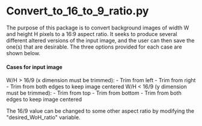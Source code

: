 
# Convert_to_16_to_9_ratio.py


The purpose of this package is to convert background images of width W and height H pixels to a 16:9 aspect ratio. It seeks to produce several different altered versions of the input image, and the user can then save the one(s) that are desirable.  The three options provided for each case are shown below.

#### Cases for input image
W/H > 16/9  (x dimension must be trimmed):
    - Trim from left
    - Trim from right
    - Trim from both edges to keep image centered
W/H < 16/9  (y dimension must be trimmed):
    - Trim from top
    - Trim from bottom
    - Trim from both edges to keep image centered

The 16/9 value can be changed to some other aspect ratio by modifying the "desired_WoH_ratio" variable.
